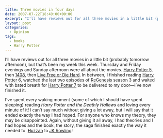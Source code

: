 ```yaml
---
title: Three movies in four days
date: 2007-07-22T18:40:00+00:00
excerpt: "I'll have reviews out for all three movies in a little bit (probably tomorrow afternoon), but that's been my week"
layout: post
categories:
  - Opinion
tags:
  - books
  - Harry Potter
---
```

I&#8217;ll have reviews out for all three movies in a little bit (probably tomorrow afternoon), but that&#8217;s been my week this week. Thursday and Friday evenings and Sunday afternoon were all about the movies. [Harry Potter 5](http://www.imdb.com/title/tt0373889/), then [1408](http://www.imdb.com/title/tt0450385/), then [Live Free or Die Hard](http://www.imdb.com/title/tt0337978/). In between, I finished reading [Harry Potter 6](http://www.amazon.ca/Harry-Potter-Half-Blood-Prince-Book/dp/155192756X/ref=pd_sxp_grid_i_0_2/702-0565813-2365616), watched the last two episodes of [ReGenesis](http://www.tv.com/regenesis/show/29414/summary.html) season 3 and waited with bated breath for [Harry Potter 7](http://www.amazon.ca/Harry-Potter-Deathly-Hallows-Book/dp/1551929767/ref=sr_1_6/702-0565813-2365616?ie=UTF8&s=books&qid=1185153649&sr=8-6) to be delivered to my door—I&#8217;ve now finished it.

I&#8217;ve spent every waking moment (some of which I should have spent sleeping) reading _Harry Potter and the Deathly Hallows_ and loving every minute of it! I can&#8217;t say much without giving a lot away, but I will say that it ended exactly the way I had hoped. For anyone who knows my theory, they may be disappointed. Again, without giving it all away, I had theories and I had hopes and the book, the story, the saga finished exactly the way it needed to. [Huzzah](http://en.wikipedia.org/wiki/Huzzah) to [JK Rowling](http://www.jkrowling.com/)!
